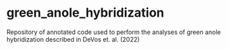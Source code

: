 # green_anole_hybridization
Repository of annotated code used to perform the analyses of green anole hybridization described in DeVos et. al. (2022) 
